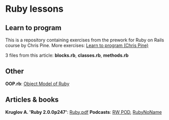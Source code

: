 # Ruby lessons

## Learn to program
This is a repository containing exercises from the prework for Ruby on Rails course by Chris Pine. More exercises: <a href="https://pine.fm/LearnToProgram" title="Learn to program">Learn to program (Chris Pine)</a>

3 files from this article: **blocks.rb**, **classes.rb**, **methods.rb**

## Other

**OOP.rb**: <a href="http://7vn.ru/blog/2011/11/18/object-model/">Object Model of Ruby</a>

## Articles & books

**Kruglov A. 'Ruby 2.0.0p247'**: <a href="https://dl.dropboxusercontent.com/u/75172405/Ruby.pdf">Ruby.pdf</a>
**Podcasts**: <a href="http://www.rwpod.com/">RW POD</a>, <a href="http://rubynoname.ru/">RubyNoName</a>